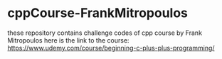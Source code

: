 # cppCourse-FrankMitropoulos
these repository contains challenge codes of cpp course by Frank Mitropoulos
here is the link to the course:
  https://www.udemy.com/course/beginning-c-plus-plus-programming/
